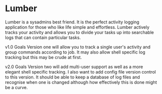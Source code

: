 Lumber
======

Lumber is a sysadmins best friend. It is the perfect
activity logging application for those who like life 
simple and effortless. Lumber actively tracks your 
activity and allows you to divide your tasks up into 
searchable logs that can contain particular tasks.

v1.0 Goals
Version one will allow you to track a single user's
activity and group commands according to job. It may
also allow shell specific log tracking but this may
be crude at first.

v2.0 Goals
Version two will add multi-user support as well as
a more elegant shell specific tracking. I also want
to add config file version control to this version.
It should be able to keep a database of log files 
and recognise when one is changed although how 
effectively this is done might be a curve. 
